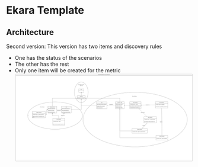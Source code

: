 # Ekara Template

## Architecture

Second version:
This version has two items and discovery rules
* One has the status of the scenarios
* The other has the rest
* Only one item will be created for the metric
![Architecture of Ekara Template](./Zabbix_Ekara_Dev.drawio.png)
